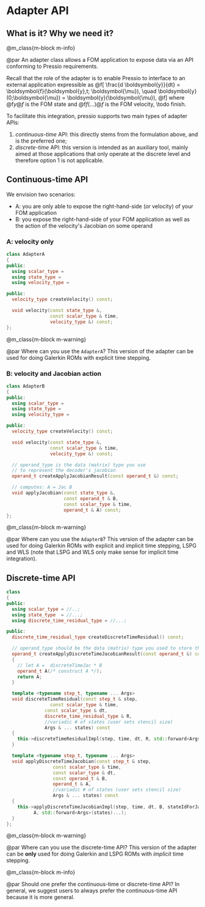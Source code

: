 
# Adapter API

## What is it? Why we need it?

@m_class{m-block m-info}

@par
An adapter class allows a FOM application to expose data via an API conforming to Pressio requirements.

Recall that the role of the adapter is to enable Pressio to interface 
to an external application expressible as
@f[
\frac{d \boldsymbol{y}}{dt} =
\boldsymbol{f}(\boldsymbol{y},t; \boldsymbol{\mu}),
\quad \boldsymbol{y}(0;\boldsymbol{\mu}) = \boldsymbol{y}(\boldsymbol{\mu}),
@f]
where @f$y@f$ is the FOM state and @f$f(...)@f$ is the FOM velocity,
\todo finish.

<!-- To use the functionalities in pressio, obviously there needs to be
a way to exchange data/information between pressio and your FOM application.
To do so, in pressio we leverage the idea of an *adapter class* as a layer
allowing to standardize the way pressio interfaces with any application.

Schematically, the flow of interfation is shown below:
@image html schem.svg width=65%
 -->
To facilitate this integration, pressio supports two main types of adapter APIs:
1. *continuous-time* API: this directly stems from the formulation above, and is the preferred one;
2. *discrete-time* API: this version is intended as an auxiliary tool, mainly aimed
at those applications that only operate at the discrete level and therefore option 1 is not applicable.


## Continuous-time API

We envision two scenarios:
* A: you are only able to expose the right-hand-side (or velocity) of your FOM application
* B: you expose the right-hand-side of your FOM application as well as
the action of the velocity's Jacobian on some operand

### A: velocity only
```cpp
class AdapterA
{
public:
  using scalar_type =
  using state_type =
  using velocity_type =

public:
  velocity_type createVelocity() const;

  void velocity(const state_type &,
			    const scalar_type & time,
				velocity_type &) const;
};
```

@m_class{m-block m-warning}

@par Where can you use the `AdapterA`?
This version of the adapter can be used for doing Galerkin ROMs with explicit time stepping.


### B: velocity and Jacobian action
```cpp
class AdapterB
{
public:
  using scalar_type =
  using state_type =
  using velocity_type =

public:
  velocity_type createVelocity() const;

  void velocity(const state_type &,
			    const scalar_type & time,
				velocity_type &) const;

  // operand_type is the data (matrix) type you use
  // to represent the decoder's jacobian
  operand_t createApplyJacobianResult(const operand_t &) const;

  // computes: A = Jac B
  void applyJacobian(const state_type &,
					 const operand_t & B,
					 const scalar_type & time,
					 operand_t & A) const;
};
```

@m_class{m-block m-warning}

@par Where can you use the `AdapterB`?
This version of the adapter can be used for doing Galerkin ROMs with explicit
and implicit time stepping, LSPG and WLS (note that LSPG and WLS only
make sense for implicit time integration).


## Discrete-time API

```cpp
class
{
public:
  using scalar_type = //..;
  using state_type  = //...;
  using discrete_time_residual_type = //...;

public:
  discrete_time_residual_type createDiscreteTimeResidual() const;

  // operand_type should be the data (matrix) type you used to store the basis.
  operand_t createApplyDiscreteTimeJacobianResult(const operand_t &) const
  {
    // let A =  discreteTimeJac * B
    operand_t A(/* construct A */);
    return A;
  }

  template <typename step_t, typename ... Args>
  void discreteTimeResidual(const step_t & step,
                const scalar_type & time,
              const scalar_type & dt,
              discrete_time_residual_type & R,
              //variadic # of states (user sets stencil size)
              Args & ... states) const
  {
    this->discreteTimeResidualImpl(step, time, dt, R, std::forward<Args>(states)... );
  }

  template <typename step_t, typename ... Args>
  void applyDiscreteTimeJacobian(const step_t & step,
                 const scalar_type & time,
                 const scalar_type & dt,
                 const operand_t & B,
                 operand_t & A,
                 //variadic # of states (user sets stencil size)
                 Args & ... states) const
  {
    this->applyDiscreteTimeJacobianImpl(step, time, dt, B, stateIdForJacobian,
          A, std::forward<Args>(states)...);
  }
};
```

@m_class{m-block m-warning}

@par Where can you use the discrete-time API?
This version of the adapter can be **only** used for doing Galerkin and LSPG ROMs with *implicit* time stepping.



@m_class{m-block m-info}

@par Should one prefer the continuous-time or discrete-time API?
In general, we suggest users to always prefer the continuous-time API because it is more general.



<!-- 

@m_class{m-code-figure} @parblock
@code{.cpp}
class AdapterSteadyLSPG
{
  // ...
public:
  // The following aliases MUST be exposed because Pressio detects them.
  // If these are not visible, mispelled or not found, you get a compile-time error
  // because your adapter class does not the right API
  using scalar_type       = /* your native scalar type */
  using state_type        = /* your native state type */
  using residual_type     = /* your native residual type */

public:
  // creates the residual object
  // This is only called once to create the operators, does not need to contain real data.
  residual_type createResidual() const;

  // creates the result of applying the jacobian to the operand.
  // This is only called once to create the operators, does not need to contain real data.
  // operand_type should be the data (matrix) type you used to store the basis.
  operand_type createApplyJacobianResult(const operand_type &) const;

  void residual(state, r) const;

  // computes the result of applying the jacobian to the argument: A  = Jacobian B
  void applyJacobian(state, B, A) const; // computes: A = Jac B
};
@endcode
@endparblock -->